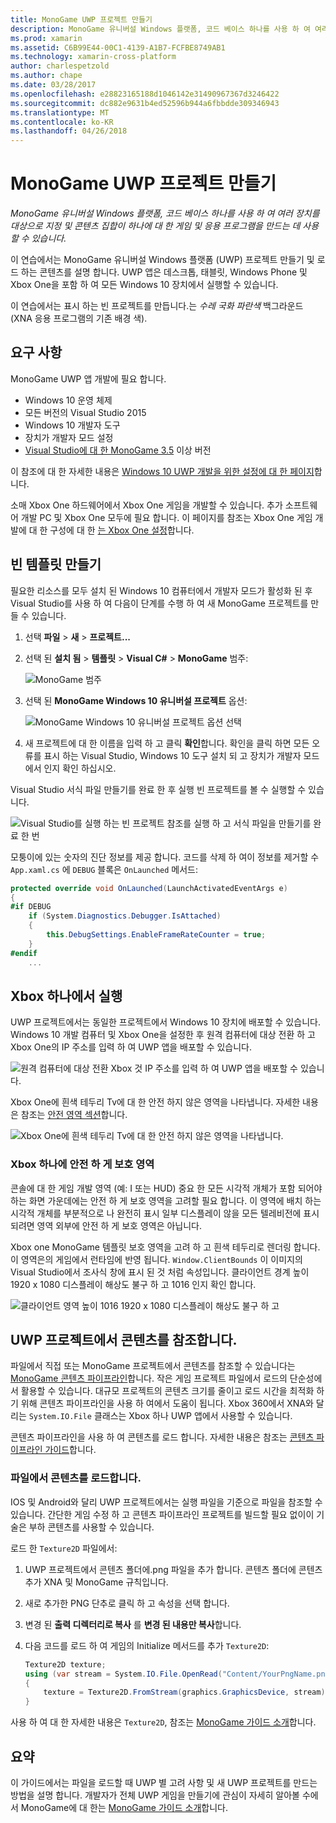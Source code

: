 ```yaml
---
title: MonoGame UWP 프로젝트 만들기
description: MonoGame 유니버설 Windows 플랫폼, 코드 베이스 하나를 사용 하 여 여러 장치를 대상으로 지정 및 콘텐츠 집합이 하나에 대 한 게임 및 응용 프로그램을 만드는 데 사용할 수 있습니다.
ms.prod: xamarin
ms.assetid: C6B99E44-00C1-4139-A1B7-FCFBE8749AB1
ms.technology: xamarin-cross-platform
author: charlespetzold
ms.author: chape
ms.date: 03/28/2017
ms.openlocfilehash: e28823165188d1046142e31490967367d3246422
ms.sourcegitcommit: dc882e9631b4ed52596b944a6fbbdde309346943
ms.translationtype: MT
ms.contentlocale: ko-KR
ms.lasthandoff: 04/26/2018
---
```

# <a name="creating-a-monogame-uwp-project"></a>MonoGame UWP 프로젝트 만들기

_MonoGame 유니버설 Windows 플랫폼, 코드 베이스 하나를 사용 하 여 여러 장치를 대상으로 지정 및 콘텐츠 집합이 하나에 대 한 게임 및 응용 프로그램을 만드는 데 사용할 수 있습니다._

이 연습에서는 MonoGame 유니버설 Windows 플랫폼 (UWP) 프로젝트 만들기 및 로드 하는 콘텐츠를 설명 합니다. UWP 앱은 데스크톱, 태블릿, Windows Phone 및 Xbox One을 포함 하 여 모든 Windows 10 장치에서 실행할 수 있습니다.

이 연습에서는 표시 하는 빈 프로젝트를 만듭니다.는 *수레 국화 파란색* 백그라운드 (XNA 응용 프로그램의 기존 배경 색).

## <a name="requirements"></a>요구 사항

MonoGame UWP 앱 개발에 필요 합니다.

- Windows 10 운영 체제
- 모든 버전의 Visual Studio 2015
- Windows 10 개발자 도구
- 장치가 개발자 모드 설정
- [Visual Studio에 대 한 MonoGame 3.5](http://www.monogame.net/2016/03/17/monogame-3-5/) 이상 버전

이 참조에 대 한 자세한 내용은 [Windows 10 UWP 개발을 위한 설정에 대 한 페이지](https://msdn.microsoft.com/windows/uwp/get-started/get-set-up)합니다.

소매 Xbox One 하드웨어에서 Xbox One 게임을 개발할 수 있습니다. 추가 소프트웨어 개발 PC 및 Xbox One 모두에 필요 합니다. 이 페이지를 참조는 Xbox One 게임 개발에 대 한 구성에 대 한 [는 Xbox One 설정](https://msdn.microsoft.com/windows/uwp/xbox-apps/index)합니다.

## <a name="creating-an-empty-template"></a>빈 템플릿 만들기

필요한 리소스를 모두 설치 된 Windows 10 컴퓨터에서 개발자 모드가 활성화 된 후 Visual Studio를 사용 하 여 다음이 단계를 수행 하 여 새 MonoGame 프로젝트를 만들 수 있습니다.

1. 선택 **파일** > **새** > **프로젝트...**
1. 선택 된 **설치 됨** > **템플릿** > **Visual C#** > **MonoGame** 범주: 

    ![](uwp-images/image1.png "MonoGame 범주")

1. 선택 된 **MonoGame Windows 10 유니버설 프로젝트** 옵션: 

    ![](uwp-images/image2.png "MonoGame Windows 10 유니버설 프로젝트 옵션 선택")

1. 새 프로젝트에 대 한 이름을 입력 하 고 클릭 **확인**합니다.
확인을 클릭 하면 모든 오류를 표시 하는 Visual Studio, Windows 10 도구 설치 되 고 장치가 개발자 모드에서 인지 확인 하십시오.

Visual Studio 서식 파일 만들기를 완료 한 후 실행 빈 프로젝트를 볼 수 실행할 수 있습니다.

![](uwp-images/image3.png "Visual Studio를 실행 하는 빈 프로젝트 참조를 실행 하 고 서식 파일을 만들기를 완료 한 번")

모퉁이에 있는 숫자의 진단 정보를 제공 합니다. 코드를 삭제 하 여이 정보를 제거할 수 `App.xaml.cs` 에 `DEBUG` 블록은 `OnLaunched` 메서드:


```csharp
protected override void OnLaunched(LaunchActivatedEventArgs e)
{
#if DEBUG
    if (System.Diagnostics.Debugger.IsAttached)
    {
        this.DebugSettings.EnableFrameRateCounter = true;
    }
#endif
    ...
```

## <a name="running-on-xbox-one"></a>Xbox 하나에서 실행

UWP 프로젝트에서는 동일한 프로젝트에서 Windows 10 장치에 배포할 수 있습니다. Windows 10 개발 컴퓨터 및 Xbox One을 설정한 후 원격 컴퓨터에 대상 전환 하 고 Xbox One의 IP 주소를 입력 하 여 UWP 앱을 배포할 수 있습니다.

![](uwp-images/remote.png "원격 컴퓨터에 대상 전환 Xbox 것 IP 주소를 입력 하 여 UWP 앱을 배포할 수 있습니다.")

Xbox One에 흰색 테두리 Tv에 대 한 안전 하지 않은 영역을 나타냅니다. 자세한 내용은 참조는 [안전 영역 섹션](#Safe_Area_on_Xbox_One)합니다.

![](uwp-images/safearea.png "Xbox One에 흰색 테두리 Tv에 대 한 안전 하지 않은 영역을 나타냅니다.")

### <a name="safe-area-on-xbox-one"></a>Xbox 하나에 안전 하 게 보호 영역

콘솔에 대 한 게임 개발 영역 (예: I 또는 HUD) 중요 한 모든 시각적 개체가 포함 되어야 하는 화면 가운데에는 안전 하 게 보호 영역을 고려할 필요 합니다. 이 영역에 배치 하는 시각적 개체를 부분적으로 나 완전히 표시 일부 디스플레이 않을 모든 텔레비전에 표시 되려면 영역 외부에 안전 하 게 보호 영역은 아닙니다.

Xbox one MonoGame 템플릿 보호 영역을 고려 하 고 흰색 테두리로 렌더링 합니다. 이 영역은의 게임에서 런타임에 반영 됩니다. `Window.ClientBounds` 이 이미지의 Visual Studio에서 조사식 창에 표시 된 것 처럼 속성입니다. 클라이언트 경계 높이 1920 x 1080 디스플레이 해상도 불구 하 고 1016 인지 확인 합니다.

![](uwp-images/clientbounds.png "클라이언트 영역 높이 1016 1920 x 1080 디스플레이 해상도 불구 하 고")

## <a name="referencing-content-in-uwp-projects"></a>UWP 프로젝트에서 콘텐츠를 참조합니다.

파일에서 직접 또는 MonoGame 프로젝트에서 콘텐츠를 참조할 수 있습니다는 [MonoGame 콘텐츠 파이프라인](~/graphics-games/cocossharp/content-pipeline/index.md)합니다. 작은 게임 프로젝트 파일에서 로드의 단순성에서 활용할 수 있습니다. 대규모 프로젝트의 콘텐츠 크기를 줄이고 로드 시간을 최적화 하기 위해 콘텐츠 파이프라인을 사용 하 여에서 도움이 됩니다. Xbox 360에서 XNA와 달리는 `System.IO.File` 클래스는 Xbox 하나 UWP 앱에서 사용할 수 있습니다.

콘텐츠 파이프라인을 사용 하 여 콘텐츠를 로드 합니다. 자세한 내용은 참조는 [콘텐츠 파이프라인 가이드](~/graphics-games/cocossharp/content-pipeline/index.md)합니다. 

### <a name="loading-content-from-file"></a>파일에서 콘텐츠를 로드합니다.

IOS 및 Android와 달리 UWP 프로젝트에서는 실행 파일을 기준으로 파일을 참조할 수 있습니다. 간단한 게임 수정 하 고 콘텐츠 파이프라인 프로젝트를 빌드할 필요 없이이 기술은 부하 콘텐츠를 사용할 수 있습니다.

로드 한 `Texture2D` 파일에서:

1. UWP 프로젝트에서 콘텐츠 폴더에.png 파일을 추가 합니다. 콘텐츠 폴더에 콘텐츠 추가 XNA 및 MonoGame 규칙입니다.
1. 새로 추가한 PNG 단추로 클릭 하 고 속성을 선택 합니다.
1. 변경 된 **출력 디렉터리로 복사** 를 **변경 된 내용만 복사**합니다.
1. 다음 코드를 로드 하 여 게임의 Initialize 메서드를 추가 `Texture2D`:

    ```csharp
    Texture2D texture;
    using (var stream = System.IO.File.OpenRead("Content/YourPngName.png"))
    {
        texture = Texture2D.FromStream(graphics.GraphicsDevice, stream);
    }
    ```

사용 하 여 대 한 자세한 내용은 `Texture2D`, 참조는 [MonoGame 가이드 소개](~/graphics-games/monogame/introduction/index.md)합니다.

## <a name="summary"></a>요약

이 가이드에서는 파일을 로드할 때 UWP 별 고려 사항 및 새 UWP 프로젝트를 만드는 방법을 설명 합니다. 개발자가 전체 UWP 게임을 만들기에 관심이 자세히 알아볼 수에서 MonoGame에 대 한는 [MonoGame 가이드 소개](~/graphics-games/monogame/introduction/index.md)합니다.